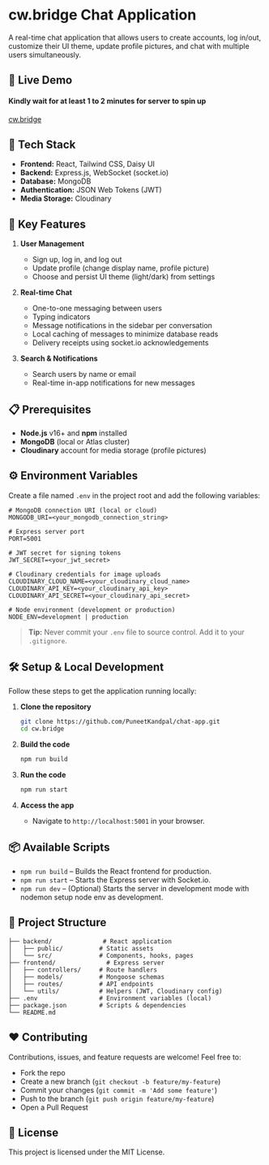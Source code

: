 # cw\.bridge Chat Application

A real-time chat application that allows users to create accounts, log in/out, customize their UI theme, update profile pictures, and chat with multiple users simultaneously.

## 🔗 Live Demo

#### Kindly wait for at least 1 to 2 minutes for server to spin up
[cw.bridge](https://cw-bridge.onrender.com/)


## 🔧 Tech Stack

* **Frontend:** React, Tailwind CSS, Daisy UI
* **Backend:** Express.js, WebSocket (socket.io)
* **Database:** MongoDB
* **Authentication:** JSON Web Tokens (JWT)
* **Media Storage:** Cloudinary

## 🚀 Key Features

1. **User Management**

   * Sign up, log in, and log out
   * Update profile (change display name, profile picture)
   * Choose and persist UI theme (light/dark) from settings

2. **Real-time Chat**

   * One-to-one messaging between users
   * Typing indicators
   * Message notifications in the sidebar per conversation
   * Local caching of messages to minimize database reads
   * Delivery receipts using socket.io acknowledgements

3. **Search & Notifications**

   * Search users by name or email
   * Real-time in-app notifications for new messages

## 📋 Prerequisites

* **Node.js** v16+ and **npm** installed
* **MongoDB** (local or Atlas cluster)
* **Cloudinary** account for media storage (profile pictures)

## ⚙️ Environment Variables

Create a file named `.env` in the project root and add the following variables:

```env
# MongoDB connection URI (local or cloud)
MONGODB_URI=<your_mongodb_connection_string>

# Express server port
PORT=5001

# JWT secret for signing tokens
JWT_SECRET=<your_jwt_secret>

# Cloudinary credentials for image uploads
CLOUDINARY_CLOUD_NAME=<your_cloudinary_cloud_name>
CLOUDINARY_API_KEY=<your_cloudinary_api_key>
CLOUDINARY_API_SECRET=<your_cloudinary_api_secret>

# Node environment (development or production)
NODE_ENV=development | production
```

> **Tip:** Never commit your `.env` file to source control. Add it to your `.gitignore`.

## 🛠️ Setup & Local Development

Follow these steps to get the application running locally:

1. **Clone the repository**

   ```bash
   git clone https://github.com/PuneetKandpal/chat-app.git
   cd cw.bridge
   ```

2. **Build the code**

   ```bash
   npm run build
   ```

3. **Run the code**

   ```bash
   npm run start
   ```

6. **Access the app**

   * Navigate to `http://localhost:5001` in your browser.

## 📦 Available Scripts

* `npm run build` – Builds the React frontend for production.
* `npm run start` – Starts the Express server with Socket.io.
* `npm run dev` – (Optional) Starts the server in development mode with nodemon setup node env as development.


## 📁 Project Structure

```
├── backend/              # React application
│   ├── public/          # Static assets
│   └── src/             # Components, hooks, pages
├── frontend/              # Express server
│   ├── controllers/     # Route handlers
│   ├── models/          # Mongoose schemas
│   ├── routes/          # API endpoints
│   └── utils/           # Helpers (JWT, Cloudinary config)
├── .env                 # Environment variables (local)
├── package.json         # Scripts & dependencies
└── README.md
```

## ❤️ Contributing

Contributions, issues, and feature requests are welcome! Feel free to:

* Fork the repo
* Create a new branch (`git checkout -b feature/my-feature`)
* Commit your changes (`git commit -m 'Add some feature'`)
* Push to the branch (`git push origin feature/my-feature`)
* Open a Pull Request

## 📄 License

This project is licensed under the MIT License.
